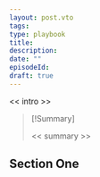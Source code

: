 ```yaml
---
layout: post.vto
tags: 
type: playbook
title: 
description: 
date: ""
episodeId: 
draft: true
---
```


<< intro >>

> [!Summary]
> 
> << summary >>

## Section One
